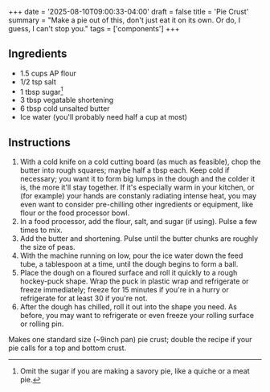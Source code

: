 +++
date = '2025-08-10T09:00:33-04:00'
draft = false
title = 'Pie Crust'
summary = "Make a pie out of this, don't just eat it on its own. Or do, I guess, I can't stop you."
tags = ['components']
+++

## Ingredients
- 1.5 cups AP flour
- 1/2 tsp salt
- 1 tbsp sugar[^1]
- 3 tbsp vegatable shortening
- 6 tbsp cold unsalted butter
- Ice water (you'll probably need half a cup at most)

## Instructions

1. With a cold knife on a cold cutting board (as much as feasible), chop the butter into rough squares; maybe half a tbsp each. Keep cold if necessary; you want it to form big lumps in the dough and the colder it is, the more it'll stay together. If it's especially warm in your kitchen, or (for example) your hands are constanly radiating intense heat, you may even want to consider pre-chilling other ingredients or equipment, like flour or the food processor bowl.
2. In a food processor, add the flour, salt, and sugar (if using). Pulse a few times to mix.
3. Add the butter and shortening. Pulse until the butter chunks are roughly the size of peas.
4. With the machine running on low, pour the ice water down the feed tube, a tablespoon at a time, until the dough begins to form a ball.
5. Place the dough on a floured surface and roll it quickly to a rough hockey-puck shape. Wrap the puck in plastic wrap and refrigerate or freeze immediately; freeze for 15 minutes if you're in a hurry or refrigerate for at least 30 if you're not.
6. After the dough has chilled, roll it out into the shape you need. As before, you may want to refrigerate or even freeze your rolling surface or rolling pin.

Makes one standard size (~9inch pan) pie crust; double the recipe if your pie calls for a top and bottom crust.

[^1]: Omit the sugar if you are making a savory pie, like a quiche or a meat pie.
